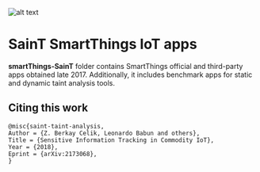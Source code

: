 

![alt text](http://i68.tinypic.com/25ut821.jpg)

# SainT SmartThings IoT apps

**smartThings-SainT** folder contains SmartThings official and third-party apps obtained late 2017. Additionally, it includes benchmark apps for static and dynamic taint analysis tools.

## Citing this work
``` 
@misc{saint-taint-analysis,
Author = {Z. Berkay Celik, Leonardo Babun and others},
Title = {Sensitive Information Tracking in Commodity IoT},
Year = {2018},
Eprint = {arXiv:2173068},
}
```

